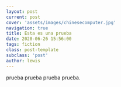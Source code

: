 ```yaml
---
layout: post
current: post
cover: 'assets/images/chinesecomputer.jpg'
navigation: true
title: Esta es una prueba
date: 2020-06-26 15:56:00
tags: fiction
class: post-template
subclass: 'post'
author: lewis
---
```



prueba prueba prueba prueba.
